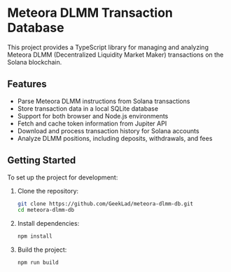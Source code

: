 # Meteora DLMM Transaction Database

This project provides a TypeScript library for managing and analyzing Meteora DLMM (Decentralized Liquidity Market Maker) transactions on the Solana blockchain.


## Features

- Parse Meteora DLMM instructions from Solana transactions
- Store transaction data in a local SQLite database
- Support for both browser and Node.js environments
- Fetch and cache token information from Jupiter API
- Download and process transaction history for Solana accounts
- Analyze DLMM positions, including deposits, withdrawals, and fees


## Getting Started

To set up the project for development:

1. Clone the repository:
   ```bash
   git clone https://github.com/GeekLad/meteora-dlmm-db.git
   cd meteora-dlmm-db
   ```

2. Install dependencies:
   ```bash
   npm install
   ```

3. Build the project:
   ```bash
   npm run build
   ```
